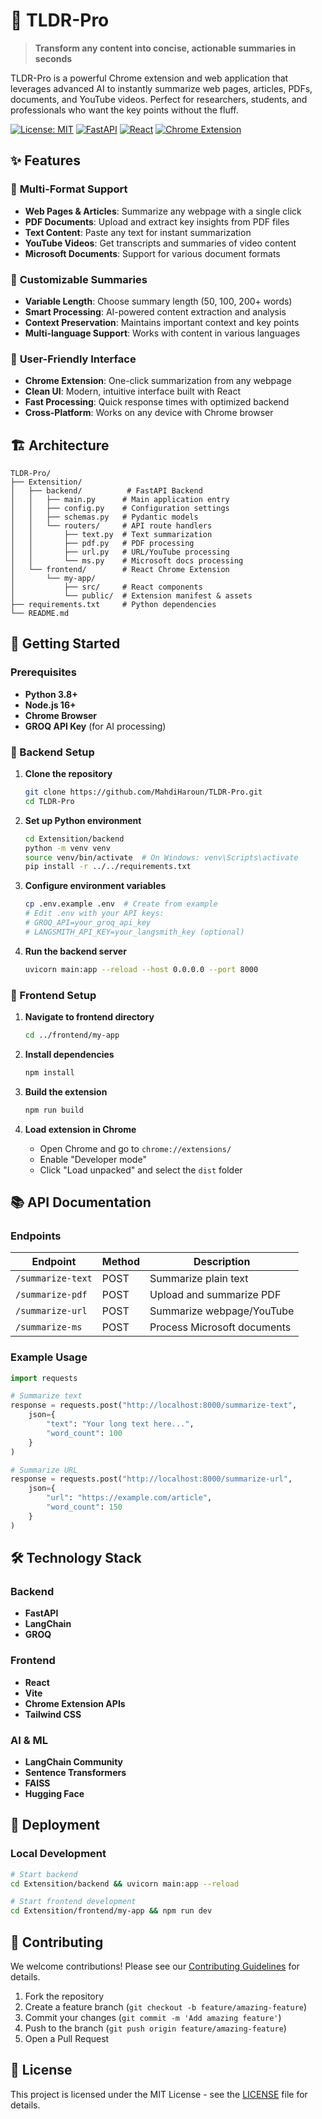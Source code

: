 # 🚀 TLDR-Pro

> **Transform any content into concise, actionable summaries in seconds**

TLDR-Pro is a powerful Chrome extension and web application that leverages advanced AI to instantly summarize web pages, articles, PDFs, documents, and YouTube videos. Perfect for researchers, students, and professionals who want the key points without the fluff.

[![License: MIT](https://img.shields.io/badge/License-MIT-yellow.svg)](https://opensource.org/licenses/MIT)
[![FastAPI](https://img.shields.io/badge/FastAPI-005571?style=flat&logo=fastapi)](https://fastapi.tiangolo.com)
[![React](https://img.shields.io/badge/React-%2320232a.svg?style=flat&logo=react&logoColor=%2361DAFB)](https://reactjs.org)
[![Chrome Extension](https://img.shields.io/badge/Chrome-Extension-4285F4?style=flat&logo=googlechrome&logoColor=white)](https://developer.chrome.com/docs/extensions/)

## ✨ Features

### 📄 **Multi-Format Support**
- **Web Pages & Articles**: Summarize any webpage with a single click
- **PDF Documents**: Upload and extract key insights from PDF files
- **Text Content**: Paste any text for instant summarization
- **YouTube Videos**: Get transcripts and summaries of video content
- **Microsoft Documents**: Support for various document formats

### 🎯 **Customizable Summaries**
- **Variable Length**: Choose summary length (50, 100, 200+ words)
- **Smart Processing**: AI-powered content extraction and analysis
- **Context Preservation**: Maintains important context and key points
- **Multi-language Support**: Works with content in various languages

### 🔧 **User-Friendly Interface**
- **Chrome Extension**: One-click summarization from any webpage
- **Clean UI**: Modern, intuitive interface built with React
- **Fast Processing**: Quick response times with optimized backend
- **Cross-Platform**: Works on any device with Chrome browser

## 🏗️ Architecture

```
TLDR-Pro/
├── Extensition/
│   ├── backend/          # FastAPI Backend
│   │   ├── main.py      # Main application entry
│   │   ├── config.py    # Configuration settings
│   │   ├── schemas.py   # Pydantic models
│   │   └── routers/     # API route handlers
│   │       ├── text.py  # Text summarization
│   │       ├── pdf.py   # PDF processing
│   │       ├── url.py   # URL/YouTube processing
│   │       └── ms.py    # Microsoft docs processing
│   └── frontend/        # React Chrome Extension
│       └── my-app/
│           ├── src/     # React components
│           └── public/  # Extension manifest & assets
├── requirements.txt     # Python dependencies
└── README.md
```

## 🚦 Getting Started

### Prerequisites

- **Python 3.8+**
- **Node.js 16+**
- **Chrome Browser**
- **GROQ API Key** (for AI processing)

### 🔧 Backend Setup

1. **Clone the repository**
   ```bash
   git clone https://github.com/MahdiHaroun/TLDR-Pro.git
   cd TLDR-Pro
   ```

2. **Set up Python environment**
   ```bash
   cd Extensition/backend
   python -m venv venv
   source venv/bin/activate  # On Windows: venv\Scripts\activate
   pip install -r ../../requirements.txt
   ```

3. **Configure environment variables**
   ```bash
   cp .env.example .env  # Create from example
   # Edit .env with your API keys:
   # GROQ_API=your_groq_api_key
   # LANGSMITH_API_KEY=your_langsmith_key (optional)
   ```

4. **Run the backend server**
   ```bash
   uvicorn main:app --reload --host 0.0.0.0 --port 8000
   ```

### 🎨 Frontend Setup

1. **Navigate to frontend directory**
   ```bash
   cd ../frontend/my-app
   ```

2. **Install dependencies**
   ```bash
   npm install
   ```

3. **Build the extension**
   ```bash
   npm run build
   ```

4. **Load extension in Chrome**
   - Open Chrome and go to `chrome://extensions/`
   - Enable "Developer mode"
   - Click "Load unpacked" and select the `dist` folder

## 📚 API Documentation

### Endpoints

| Endpoint | Method | Description |
|----------|--------|-------------|
| `/summarize-text` | POST | Summarize plain text |
| `/summarize-pdf` | POST | Upload and summarize PDF |
| `/summarize-url` | POST | Summarize webpage/YouTube |
| `/summarize-ms` | POST | Process Microsoft documents |

### Example Usage

```python
import requests

# Summarize text
response = requests.post("http://localhost:8000/summarize-text", 
    json={
        "text": "Your long text here...",
        "word_count": 100
    }
)

# Summarize URL
response = requests.post("http://localhost:8000/summarize-url",
    json={
        "url": "https://example.com/article",
        "word_count": 150
    }
)
```

## 🛠️ Technology Stack

### Backend
- **FastAPI**
- **LangChain**
- **GROQ**


### Frontend
- **React**
- **Vite**
- **Chrome Extension APIs**
- **Tailwind CSS**

### AI & ML
- **LangChain Community**
- **Sentence Transformers**
- **FAISS**
- **Hugging Face**

## 🚀 Deployment

### Local Development
```bash
# Start backend
cd Extensition/backend && uvicorn main:app --reload

# Start frontend development
cd Extensition/frontend/my-app && npm run dev
```


## 🤝 Contributing

We welcome contributions! Please see our [Contributing Guidelines](CONTRIBUTING.md) for details.

1. Fork the repository
2. Create a feature branch (`git checkout -b feature/amazing-feature`)
3. Commit your changes (`git commit -m 'Add amazing feature'`)
4. Push to the branch (`git push origin feature/amazing-feature`)
5. Open a Pull Request

## 📝 License

This project is licensed under the MIT License - see the [LICENSE](LICENSE) file for details.

